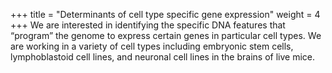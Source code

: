 +++
title = "Determinants of cell type specific gene expression"
weight = 4
+++
We are interested in identifying the specific DNA features that “program” the genome to express certain genes in particular cell types. We are working in a variety of cell types including embryonic stem cells, lymphoblastoid cell lines, and neuronal cell lines in the brains of live mice.
